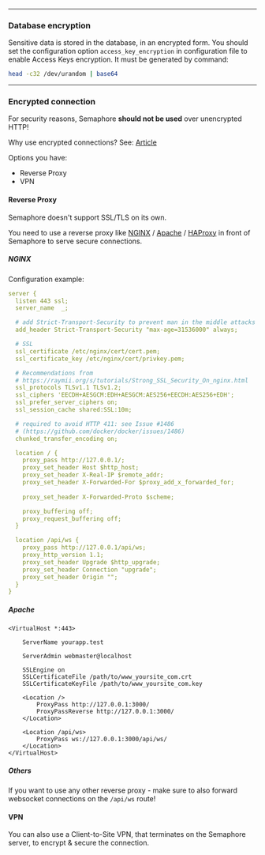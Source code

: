 ----

### Database encryption

Sensitive data is stored in the database, in an encrypted form. You should set the configuration option `access_key_encryption` in configuration file to enable Access Keys encryption. It must be generated by command:

```bash
head -c32 /dev/urandom | base64
```

----

### Encrypted connection

For security reasons, Semaphore **should not be used** over unencrypted HTTP!

Why use encrypted connections? See: [Article](https://www.cloudflare.com/learning/ssl/why-use-https/)

Options you have:

* Reverse Proxy
* VPN

#### Reverse Proxy

Semaphore doesn't support SSL/TLS on its own.

You need to use a reverse proxy like
[NGINX](https://docs.nginx.com/nginx/admin-guide/web-server/reverse-proxy/) /
[Apache](https://httpd.apache.org/docs/current/howto/reverse_proxy.html) /
[HAProxy](https://www.haproxy.com/documentation/hapee/latest/onepage/)
 in front of Semaphore to serve secure connections.

##### NGINX

Configuration example:

```yaml
server {
  listen 443 ssl;
  server_name  _;

  # add Strict-Transport-Security to prevent man in the middle attacks
  add_header Strict-Transport-Security "max-age=31536000" always;

  # SSL
  ssl_certificate /etc/nginx/cert/cert.pem;
  ssl_certificate_key /etc/nginx/cert/privkey.pem;

  # Recommendations from 
  # https://raymii.org/s/tutorials/Strong_SSL_Security_On_nginx.html
  ssl_protocols TLSv1.1 TLSv1.2;
  ssl_ciphers 'EECDH+AESGCM:EDH+AESGCM:AES256+EECDH:AES256+EDH';
  ssl_prefer_server_ciphers on;
  ssl_session_cache shared:SSL:10m;

  # required to avoid HTTP 411: see Issue #1486 
  # (https://github.com/docker/docker/issues/1486)
  chunked_transfer_encoding on;

  location / {
    proxy_pass http://127.0.0.1/;
    proxy_set_header Host $http_host;
    proxy_set_header X-Real-IP $remote_addr;
    proxy_set_header X-Forwarded-For $proxy_add_x_forwarded_for;
    
    proxy_set_header X-Forwarded-Proto $scheme;

    proxy_buffering off;
    proxy_request_buffering off;
  }

  location /api/ws {
    proxy_pass http://127.0.0.1/api/ws;
    proxy_http_version 1.1;
    proxy_set_header Upgrade $http_upgrade;
    proxy_set_header Connection "upgrade";
    proxy_set_header Origin "";
  }
}
```

##### Apache

```
<VirtualHost *:443>

    ServerName yourapp.test

    ServerAdmin webmaster@localhost
	
    SSLEngine on
    SSLCertificateFile /path/to/www_yoursite_com.crt
    SSLCertificateKeyFile /path/to/www_yoursite_com.key

    <Location />
        ProxyPass http://127.0.0.1:3000/
        ProxyPassReverse http://127.0.0.1:3000/
    </Location>

    <Location /api/ws>
        ProxyPass ws://127.0.0.1:3000/api/ws/
    </Location>
</VirtualHost>
```

##### Others

If you want to use any other reverse proxy - make sure to also forward websocket connections on the `/api/ws` route!


#### VPN

You can also use a Client-to-Site VPN, that terminates on the Semaphore server, to encrypt & secure the connection.
